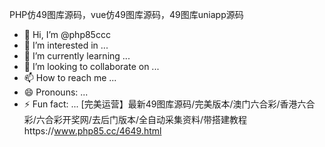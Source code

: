 PHP仿49图库源码，vue仿49图库源码，49图库uniapp源码
- 👋 Hi, I’m @php85ccc
- 👀 I’m interested in ...
- 🌱 I’m currently learning ...
- 💞️ I’m looking to collaborate on ...
- 📫 How to reach me ...
- 😄 Pronouns: ...
- ⚡ Fun fact: ...
[完美运营】最新49图库源码/完美版本/澳门六合彩/香港六合彩/六合彩开奖网/去后门版本/全自动采集资料/带搭建教程https://www.php85.cc/4649.html
<!---
php85cc/PHP85.cc  is a ✨ special ✨ repository because its `README.md` (this file) appears on your GitHub profile.
You can click the Preview link to take a look at your changes.
--->
